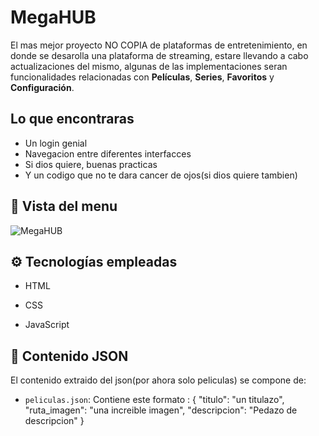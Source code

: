 
# MegaHUB
El mas mejor proyecto NO COPIA de plataformas de entretenimiento, en donde se desarolla una plataforma de streaming, estare llevando a cabo actualizaciones del mismo, algunas de las implementaciones seran funcionalidades relacionadas con **Películas**, **Series**, **Favoritos** y **Configuración**.

##  Lo que encontraras
- Un login genial
- Navegacion entre diferentes interfacces
- Si dios quiere, buenas practicas 
- Y un codigo que no te dara cancer de ojos(si dios quiere tambien)


## 📸 Vista del menu

![MegaHUB](img/menu.png)


## ⚙️ Tecnologías empleadas
- HTML

- CSS

- JavaScript

## 📁 Contenido JSON

El contenido extraido del json(por ahora solo peliculas) se compone de:
- `peliculas.json`: Contiene este formato : 
    {
      "titulo": "un titulazo",
      "ruta_imagen": "una increible imagen",
      "descripcion": "Pedazo de descripcion"
    } 
